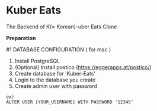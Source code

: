 # Kuber Eats

The Backend of K(= Korean)-uber Eats Clone

**Preparation**

#1 DATABASE CONFIGURATION ( for mac )

1.  Install PostgreSQL
2.  (Optional) Install postico (https://eggerapps.at/postico/)
3.  Create database for 'Kuber-Eats'
4.  Login to the database you create
5.  Create admin user with password

```
ex)
ALTER USER [YOUR_USERNAME] WITH PASSWORD '12345'
```
